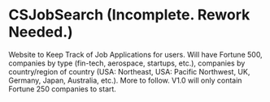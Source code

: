 # CSJobSearch (Incomplete. Rework Needed.)
Website to Keep Track of Job Applications for users. Will have Fortune 500, companies by type (fin-tech, aerospace, startups, etc.), companies by country/region of country (USA: Northeast, USA: Pacific Northwest, UK, Germany, Japan, Australia, etc.). More to follow. V1.0 will only contain Fortune 250 companies to start.
